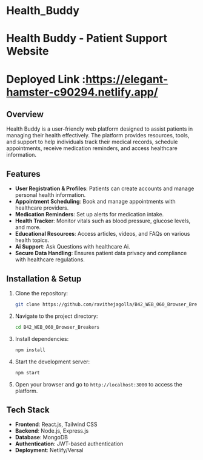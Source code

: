 # Health_Buddy

# Health Buddy - Patient Support Website

# Deployed Link :https://elegant-hamster-c90294.netlify.app/

## Overview
Health Buddy is a user-friendly web platform designed to assist patients in managing their health effectively. The platform provides resources, tools, and support to help individuals track their medical records, schedule appointments, receive medication reminders, and access healthcare information.

## Features
- **User Registration & Profiles**: Patients can create accounts and manage personal health information.
- **Appointment Scheduling**: Book and manage appointments with healthcare providers.
- **Medication Reminders**: Set up alerts for medication intake.
- **Health Tracker**: Monitor vitals such as blood pressure, glucose levels, and more.
- **Educational Resources**: Access articles, videos, and FAQs on various health topics.
- **Ai Support**: Ask Questions with healthcare Ai.
- **Secure Data Handling**: Ensures patient data privacy and compliance with healthcare regulations.

## Installation & Setup
1. Clone the repository:
   ```sh
   git clone https://github.com/ravithejagolla/B42_WEB_060_Browser_Breakers.git
   ```
2. Navigate to the project directory:
   ```sh
   cd B42_WEB_060_Browser_Breakers
   ```
3. Install dependencies:
   ```sh
   npm install
   ```
4. Start the development server:
   ```sh
   npm start
   ```
5. Open your browser and go to `http://localhost:3000` to access the platform.

## Tech Stack
- **Frontend**: React.js, Tailwind CSS
- **Backend**: Node.js, Express.js
- **Database**: MongoDB
- **Authentication**: JWT-based authentication
- **Deployment**: Netlify/Versal





